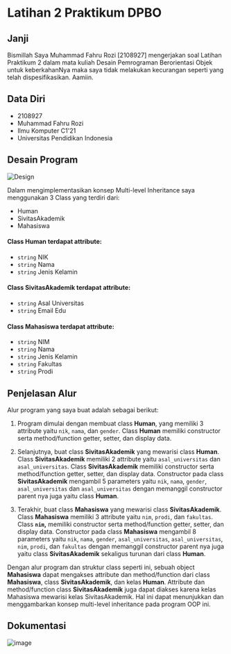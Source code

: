 # Latihan 2 Praktikum DPBO

## Janji

Bismillah Saya Muhammad Fahru Rozi [2108927] mengerjakan soal Latihan Praktikum 2 dalam mata kuliah Desain Pemrograman Berorientasi Objek untuk keberkahanNya maka saya tidak melakukan kecurangan seperti yang telah dispesifikasikan. Aamiin.

## Data Diri

- 2108927
- Muhammad Fahru Rozi
- Ilmu Komputer C1'21
- Universitas Pendidikan Indonesia

## Desain Program

![Design](https://user-images.githubusercontent.com/59097913/221392311-9263a5e9-38bc-4af5-b530-28b049242309.jpg)

Dalam mengimplementasikan konsep Multi-level Inheritance saya menggunakan 3 Class yang terdiri dari:

- Human
- SivitasAkademik
- Mahasiswa

#### Class **Human** terdapat attribute:
- `string` NIK
- `string` Nama
- `string` Jenis Kelamin

#### Class **SivitasAkademik** terdapat attribute:
- `string` Asal Universitas
- `string` Email Edu

#### Class **Mahasiswa** terdapat attribute:
- `string` NIM
- `string` Nama
- `string` Jenis Kelamin
- `string` Fakultas
- `string` Prodi

## Penjelasan Alur

Alur program yang saya buat adalah sebagai berikut:

1. Program dimulai dengan membuat class **Human**, yang memiliki 3 attribute yaitu `nik`, `nama`, dan `gender`. Class **Human** memiliki constructor serta method/function getter, setter, dan display data.

2. Selanjutnya, buat class **SivitasAkademik** yang mewarisi class **Human**. Class **SivitasAkademik** memiliki 2 attribute yaitu `asal_universitas` dan `asal_universitas`. Class **SivitasAkademik** memiliki constructor serta method/function getter, setter, dan display data. Constructor pada class **SivitasAkademik** mengambil 5 parameters yaitu `nik`, `nama`, `gender`, `asal_universitas` dan `asal_universitas` dengan memanggil constructor parent nya juga yaitu class **Human**.

3. Terakhir, buat class **Mahasiswa** yang mewarisi class **SivitasAkademik**. Class **Mahasiswa** memiliki 3 attribute yaitu `nim`, `prodi`, dan `fakultas`. Class **`nim`,** memiliki constructor serta method/function getter, setter, dan display data. Constructor pada class **Mahasiswa** mengambil 8 parameters yaitu `nik`, `nama`, `gender`, `asal_universitas`, `asal_universitas`, `nim`, `prodi`, dan `fakultas` dengan memanggil constructor parent nya juga yaitu class **SivitasAkademik** sekaligus turunan dari class **Human**.

Dengan alur program dan struktur class seperti ini, sebuah object **Mahasiswa** dapat mengakses attribute dan method/function dari class **Mahasiswa**, class **SivitasAkademik**, dan kelas **Human**. Attribute dan method/function class **SivitasAkademik** juga dapat diakses karena kelas Mahasiswa mewarisi kelas SivitasAkademik. Hal ini dapat menunjukkan dan menggambarkan konsep multi-level inheritance pada program OOP ini.

## Dokumentasi

![image](https://user-images.githubusercontent.com/59097913/220079810-afbfa83c-c116-4f4a-b54c-b3a6ab7e7aad.png)
